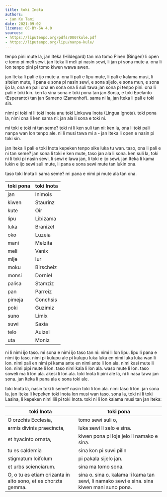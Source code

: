 ```yaml
---
title: toki Inota
authors:
- jan Ke Tami
date: 2021-09-02
license: CC-BY-SA 4.0
sources:
- https://liputenpo.org/pdfs/0007kule.pdf
- https://liputenpo.org/lipu/nanpa-kule/
---
```


tenpo pini mute la, jan Iteka (Hildegard) tan ma tomo Pinen (Bingen) li open e tomo pi meli sewi. jan Iteka li meli pi nasin sewi, li jan pi sona mute a. ona li lon tenpo pini pi tomo kiwen wawa awen.

jan Iteka li pali e ijo mute a. ona li pali e lipu mute, li pali e kalama musi, li sitelen mute, li pana e sona pi nasin sewi, e sona sijelo, e sona mun, e sona ijo la, ona en pali ona en sona ona li suli tawa jan sona pi tenpo pini. ona li pali e toki kin. ken la sina sona e toki pona tan jan Sonja, e toki Epelanto (Esperanto) tan jan Sameno (Zamenhof). sama ni la, jan Iteka li pali e toki sin.

nimi pi toki ni li toki Inota anu toki Linkuwa Inota (Lingua Ignota). toki pona la, nimi ona li ken sama ni: jan ala li sona e toki ni.

mi toki e toki ni tan seme? toki ni li ken suli tan ni: ken la, ona li toki pali nanpa wan lon tenpo ale. ni li musi tawa mi a - jan Iteka li open e nasin pi toki sin.

jan Iteka li pali e toki Inota kepeken tenpo sike luka tu wan. taso, ona li pali e ni tan seme? jan sona li toki e ken mute, taso jan ala li sona. ken suli la, toki ni li toki pi nasin sewi, li sewi e lawa jan, li toki e ijo sewi. jan Iteka li kama lukin e ijo sewi suli mute, li pana e sona sewi mute tan lukin ona.

taso toki Inota li sama seme? mi pana e nimi pi mute ala tan ona.

toki pona|toki Inota
-|-
jan|Inimois
kiwen|Staurinz
kute|Oir
lipu|Libizama
luka|Branizel
oko|Luzeia
mani|Melzita
meli|Vanix
mije|Iur
moku|Birscheiz
monsi|Dorniel
palisa|Stamziz
pan|Parreiz
pimeja|Conchsis
poki|Guzimiz
suno|Limix
suwi|Saxia
telo|Auizel
uta|Moniz

ni li nimi ijo taso. mi sona e nimi ijo taso tan ni: nimi li lon lipu. lipu li pana e nimi ijo taso. nimi pi kulupu ale pi kulupu luka luka en nimi luka luka wan li lon. nimi pali en nimi pi kama ante en nimi ante li lon ala. nimi kasi mute li lon. nimi pipi mute li lon. taso nimi kala li lon ala. waso mute li lon. taso soweli ma li lon ala. akesi li lon ala. toki Inota li pini ale la, ni li nasa tawa jan sona. jan Iteka li pana ala e sona toki ale.

toki Inota la, nasin toki li seme? nasin toki li lon ala. nimi taso li lon. jan sona la, jan Iteka li kepeken toki Inota lon musi wan taso. sona la, toki ni li toki Lasina, li kepeken nimi lili pi toki Inota. toki ni li lon kalama musi tan jan Iteka:

toki Inota|toki pona
-|-
O orzchis Ecclesia,|tomo sewi suli o,
armis divinis praecincta,|luka sewi li selo e sina.
et hyacinto ornata,|kiwen pona pi loje jelo li namako e sina.
tu es caldemia|sina kon pi suwi pilin
stigmatum loifolum|pi pakala sijelo jan.
et urbs scienciarum.|sina ma tomo sona.
O, o tu es etiam crizanta in alto sono, et es chorzta gemma.|sina o. sina o. kalama li kama tan sewi, li namako sewi e sina. sina kiwen mani suno pona.